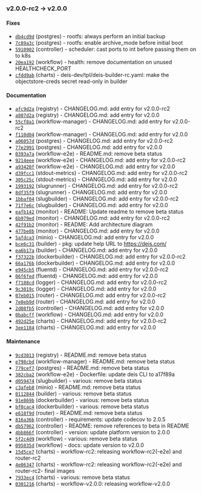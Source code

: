 ### v2.0.0-rc2 -> v2.0.0

#### Fixes

- [`db4cd9d`](https://github.com/deis/postgres/commit/db4cd9db4df12489ab0d9ff27094322e889ed871) (postgres) - rootfs: always perform an initial backup
- [`7c89a3c`](https://github.com/deis/postgres/commit/7c89a3c290e845fe909faad835b8410ce8bbe6b9) (postgres) - rootfs: enable archive_mode before initial boot
- [`5910902`](https://github.com/deis/controller/commit/591090224719c47b209a1e1e74c1168f16248b92) (controller) - scheduler: cast ports to int before passing them on to k8s
- [`20ea192`](https://github.com/deis/workflow/commit/20ea192cf9537217d010ff1dc5e3f2807d32bce4) (workflow) - health: remove documentation on unused HEALTHCHECK_PORT
- [`cfdd9ab`](https://github.com/deis/charts/commit/cfdd9ab996a49ca119d954d81fc4569bd52ff89c) (charts) - deis-dev/tpl/deis-builder-rc.yaml: make the objectstore-creds secret read-only in builder



#### Documentation

- [`afc9d2a`](https://github.com/deis/registry/commit/afc9d2a54a1248aef380de5b99ce8fd2ce0b0ad8) (registry) - CHANGELOG.md: add entry for v2.0.0-rc2
- [`a807d2a`](https://github.com/deis/registry/commit/a807d2a79388944e6a599238ea3d5c0eb09a44ac) (registry) - CHANGELOG.md: add entry for v2.0.0
- [`55cf8a1`](https://github.com/deis/workflow-manager/commit/55cf8a198761e5b6f6710f95a8058a3fe378c261) (workflow-manager) - CHANGELOG.md: add entry for v2.0.0-rc2
- [`f110d04`](https://github.com/deis/workflow-manager/commit/f110d0455e3203986f3c5151896f73014d93761f) (workflow-manager) - CHANGELOG.md: add entry for v2.0.0
- [`a06057d`](https://github.com/deis/postgres/commit/a06057df0589f611f30089f0f6ddceec8013416e) (postgres) - CHANGELOG.md: add entry for v2.0.0-rc2
- [`77e2991`](https://github.com/deis/postgres/commit/77e2991bdac5d7f0fcca9cbcd201a1b5f27c64aa) (postgres) - CHANGELOG.md: add entry for v2.0.0
- [`0393a7a`](https://github.com/deis/workflow-e2e/commit/0393a7af5760d1e62fb14be0eb55e0ce2450ea32) (workflow-e2e) - README.md: remove beta status
- [`9214eee`](https://github.com/deis/workflow-e2e/commit/9214eeeb1434c0d5e30a656cb1ca86a21f06828e) (workflow-e2e) - CHANGELOG.md: add entry for v2.0.0-rc2
- [`a93420f`](https://github.com/deis/workflow-e2e/commit/a93420fd7a3224d69bf396360eeb2a6abb765798) (workflow-e2e) - CHANGELOG.md: add entry for v2.0.0
- [`d39fcc1`](https://github.com/deis/stdout-metrics/commit/d39fcc1a3d73f1b2d4b7d0382caec4b0513a4fcf) (stdout-metrics) - CHANGELOG.md: add entry for v2.0.0-rc2
- [`305c25c`](https://github.com/deis/stdout-metrics/commit/305c25c0a508c5872463a37be966c62744925cab) (stdout-metrics) - CHANGELOG.md: add entry for v2.0.0
- [`1993192`](https://github.com/deis/slugrunner/commit/199319218532498bd0ece7afe7454075552f2bbe) (slugrunner) - CHANGELOG.md: add entry for v2.0.0-rc2
- [`8df35f9`](https://github.com/deis/slugrunner/commit/8df35f979fdd6ce48202a64312e480df5818db5f) (slugrunner) - CHANGELOG.md: add entry for v2.0.0
- [`1bbaf04`](https://github.com/deis/slugbuilder/commit/1bbaf04c1dbee3dab0881e1816d9dd4c8804616a) (slugbuilder) - CHANGELOG.md: add entry for v2.0.0-rc2
- [`71f7e6c`](https://github.com/deis/slugbuilder/commit/71f7e6c62886922a31243fd4eb76f8a41adca170) (slugbuilder) - CHANGELOG.md: add entry for v2.0.0
- [`eafb142`](https://github.com/deis/monitor/commit/eafb142499205c4eb986bbee4047365db93e9c54) (monitor) - README: Update readme to remove beta status
- [`6b979ed`](https://github.com/deis/monitor/commit/6b979edffdd4a8a23aab730817a8025c637b3d2b) (monitor) - CHANGELOG.md: add entry for v2.0.0-rc2
- [`42f91b2`](https://github.com/deis/monitor/commit/42f91b22465f9851fc089a4118219805c5bb60e5) (monitor) - README: Add architecture diagram
- [`477be8b`](https://github.com/deis/monitor/commit/477be8b2090770a956ab434866054022da89d3a9) (monitor) - CHANGELOG.md: add entry for v2.0.0
- [`5afdca3`](https://github.com/deis/minio/commit/5afdca35f1dc77e8e55501f40db630b335fa0a05) (minio) - CHANGELOG.md: add entry for v2.0.0
- [`bce6c31`](https://github.com/deis/builder/commit/bce6c31e3905205a4ea5bfce57f9a3130a0e0a22) (builder) - pkg: update help URL to https://deis.com/
- [`ea6b17a`](https://github.com/deis/builder/commit/ea6b17a5c635b87874f7433a998c431c1058eeaa) (builder) - CHANGELOG.md: add entry for v2.0.0
- [`f37322b`](https://github.com/deis/dockerbuilder/commit/f37322b0bffd7c10fa3e66ebdc33e874e633b265) (dockerbuilder) - CHANGELOG.md: add entry for v2.0.0-rc2
- [`66a176b`](https://github.com/deis/dockerbuilder/commit/66a176bbecc8e62c0f3948198d9e6868b1160f22) (dockerbuilder) - CHANGELOG.md: add entry for v2.0.0
- [`e945cb5`](https://github.com/deis/fluentd/commit/e945cb57f79fab482c5b835599af2bcc9da3cb51) (fluentd) - CHANGELOG.md: add entry for v2.0.0-rc2
- [`06f6fed`](https://github.com/deis/fluentd/commit/06f6fedf6320c08214b97cba26898ef2bf9230cd) (fluentd) - CHANGELOG.md: add entry for v2.0.0
- [`f7188cd`](https://github.com/deis/logger/commit/f7188cd9de9a728a43ecff175bc5f33767051860) (logger) - CHANGELOG.md: add entry for v2.0.0-rc2
- [`9c3019c`](https://github.com/deis/logger/commit/9c3019ce68e597f708819189ba706433dd23d67c) (logger) - CHANGELOG.md: add entry for v2.0.0
- [`07eb015`](https://github.com/deis/router/commit/07eb015f6296ae5353d348a48b8ae1dccff648dc) (router) - CHANGELOG.md: add entry for v2.0.0-rc2
- [`7e0eb9d`](https://github.com/deis/router/commit/7e0eb9dafb17ea02aaecaf170d74c63c6a4209f4) (router) - CHANGELOG.md: add entry for v2.0.0
- [`2d08fb5`](https://github.com/deis/controller/commit/2d08fb5cce7990e9d432ec8934f3d77ff12d4b94) (controller) - CHANGELOG.md: add entry for v2.0.0
- [`0babcff`](https://github.com/deis/workflow/commit/0babcff98dd1b1a9a0263b943656ea94e0df3cc4) (workflow) - CHANGELOG.md: add entry for v2.0.0
- [`492d25e`](https://github.com/deis/charts/commit/492d25ed32026db10a18fb750bd54f978c904163) (charts) - CHANGELOG.md: add entry for v2.0.0-rc2
- [`3ee1184`](https://github.com/deis/charts/commit/3ee1184621a1bd20c78ac132eca41ce8f6a403e4) (charts) - CHANGELOG.md: add entry for v2.0.0



#### Maintenance

- [`9cd3013`](https://github.com/deis/registry/commit/9cd3013ba05160ffda907217febcb3e351a5e57f) (registry) - README.md: remove beta status
- [`e798cbd`](https://github.com/deis/workflow-manager/commit/e798cbd9c74487caec9a83740bf72441266db6d8) (workflow-manager) - README.md: remove beta status
- [`779cef7`](https://github.com/deis/postgres/commit/779cef742e4e92d09a18eaad5803640a39506e8f) (postgres) - README.md: remove beta status
- [`382cba2`](https://github.com/deis/workflow-e2e/commit/382cba2c9b7409dde474535ab1f3260bd9bd757e) (workflow-e2e) - Dockerfile: update deis CLI to a17f89a
- [`d059474`](https://github.com/deis/slugbuilder/commit/d0594746ff7f8ff7fac27386b5c5b197ff430e09) (slugbuilder) - various: remove beta status
- [`c3afeb8`](https://github.com/deis/minio/commit/c3afeb8d507bc8cef82cac6b2816d443983465fd) (minio) - README.md: remove beta status
- [`0112844`](https://github.com/deis/builder/commit/0112844215e61efdc5ddd249ebef01d446d447d4) (builder) - various: remove beta status
- [`91e869b`](https://github.com/deis/dockerbuilder/commit/91e869bedcb382d0c7514f279e7c850e673c00a4) (dockerbuilder) - various: remove beta status
- [`bf0cac4`](https://github.com/deis/dockerbuilder/commit/bf0cac43af800d8f66677084ff1a2589cf644485) (dockerbuilder) - various: remove beta status
- [`e618f9d`](https://github.com/deis/router/commit/e618f9d292a34871cd7d614f0789b5a051605ae8) (router) - README.md: remove beta status
- [`816a36b`](https://github.com/deis/controller/commit/816a36b00650859de24f436f4552c0868a8a2c21) (controller) - requirements: update codecov to 2.0.5
- [`db57962`](https://github.com/deis/controller/commit/db57962df9f2cf36792a5570b368164a86d9ed6b) (controller) - README: remove references to beta in README
- [`4bb866f`](https://github.com/deis/controller/commit/4bb866f9673c3bcdc4aa07b3bf9009bef4df4385) (controller) - version: update platform version to 2.0.0
- [`5f2c4d9`](https://github.com/deis/workflow/commit/5f2c4d9c23aff05fa5f507404e78d467866b27e2) (workflow) - various: remove beta status
- [`095035d`](https://github.com/deis/workflow/commit/095035daa47dcf8b2b4e0f600c27e52edc11eaef) (workflow) - docs: update version to v2.0.0
- [`15d5ce7`](https://github.com/deis/charts/commit/15d5ce7e19597fc80ec9f315ebb87a83790ab9fe) (charts) - workflow-rc2: releasing workflow-rc2(-e2e) and router-rc2
- [`4e06347`](https://github.com/deis/charts/commit/4e0634712ad6293c1426c74c9ddf92916cbc1498) (charts) - workflow-rc2: releasing workflow-rc2(-e2e) and router-rc2- final images
- [`7933ec4`](https://github.com/deis/charts/commit/7933ec4e5b741077513c7d9b2813018fd155d74e) (charts) - various: remove beta status
- [`0301216`](https://github.com/deis/charts/commit/030121653f31982b161822b2cf212c5d89026fc7) (charts) - workflow-v2.0.0: releasing workflow-v2.0.0
